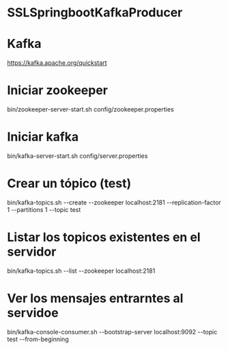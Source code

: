 # SSLSpringbootKafkaProducer


# Kafka

https://kafka.apache.org/quickstart


# Iniciar zookeeper

bin/zookeeper-server-start.sh config/zookeeper.properties


# Iniciar kafka

bin/kafka-server-start.sh config/server.properties


# Crear un tópico (test)

bin/kafka-topics.sh --create --zookeeper localhost:2181 --replication-factor 1 --partitions 1 --topic test


# Listar los topicos existentes en el servidor

bin/kafka-topics.sh --list --zookeeper localhost:2181


# Ver los mensajes entrarntes al servidoe

bin/kafka-console-consumer.sh --bootstrap-server localhost:9092 --topic test --from-beginning
